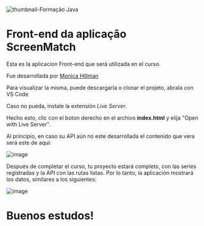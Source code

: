![thumbnail-Formação Java](https://github.com/jacqueline-oliveira/3356-java-web-front/assets/66698429/7bd89d79-1385-4f62-adea-d4a27e79f728)

# Front-end da aplicação ScreenMatch

Esta es la aplicacion Front-end que será utilizada en el curso.

Fue desarrollada por [Monica Hillman](https://cursos.alura.com.br/user/monicahillman)

Para visualizar la misma, puede descargarla o clonar el projeto, abrala con VS Code

Caso no pueda, instale la extensión *Live Server*.

Hecho esto, clic con el boton derecho en el archivo **index.html** y elija "Open with Live Server".

Al principio, en caso su API aún no este desarrollada el contenido que vera será este de aquí:

![image](https://github.com/jacqueline-oliveira/3356-java-web-front/assets/66698429/b059bf8b-df40-4a51-8a27-9d1058305955)


Después de completar el curso, tu proyecto estará completo, con las series registradas y la API con las rutas listas. Por lo tanto, la aplicación mostrará los datos, similares a los siguientes:


![image](https://github.com/jacqueline-oliveira/3356-java-web-front/assets/66698429/00670340-c0fd-4035-b01a-af25aeff28a0)



# Buenos estudos!
